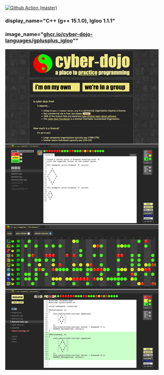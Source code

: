 [![Github Action (master)](https://github.com/cyber-dojo-languages/gplusplus-igloo/actions/workflows/main.yml/badge.svg)](https://github.com/cyber-dojo-languages/gplusplus-igloo/actions)

### display_name="C++ (g++ 15.1.0), Igloo 1.1.1"
### image_name="[ghcr.io/cyber-dojo-languages/gplusplus_igloo](https://github.com/cyber-dojo-languages/gplusplus-igloo/pkgs/container/gplusplus_igloo)""

![cyber-dojo.org home page](https://github.com/cyber-dojo/cyber-dojo/blob/master/shared/home_page_snapshot.png)
